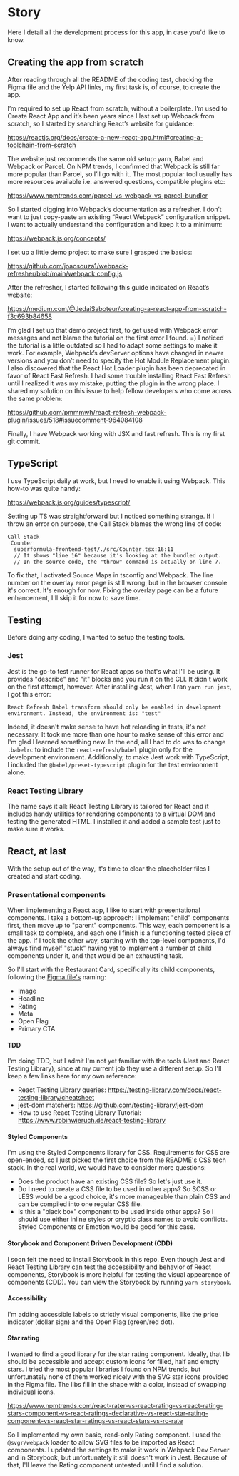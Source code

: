 # Story

Here I detail all the development process for this app, in case you'd like to know.

## Creating the app from scratch

After reading through all the README of the coding test, checking the Figma file and the Yelp API links, my first task is, of course, to create the app.

I’m required to set up React from scratch, without a boilerplate. I’m used to Create React App and it’s been years since I last set up Webpack from scratch, so I started by searching React’s website for guidance:

https://reactjs.org/docs/create-a-new-react-app.html#creating-a-toolchain-from-scratch

The website just recommends the same old setup: yarn, Babel and Webpack or Parcel. On NPM trends, I confirmed that Webpack is still far more popular than Parcel, so I’ll go with it. The most popular tool usually has more resources available i.e. answered questions, compatible plugins etc:

https://www.npmtrends.com/parcel-vs-webpack-vs-parcel-bundler

So I started digging into Webpack’s documentation as a refresher. I don’t want to just copy-paste an existing “React Webpack” configuration snippet. I want to actually understand the configuration and keep it to a minimum:

https://webpack.js.org/concepts/

I set up a little demo project to make sure I grasped the basics:

https://github.com/joaosouza1/webpack-refresher/blob/main/webpack.config.js

After the refresher, I started following this guide indicated on React’s website:

https://medium.com/@JedaiSaboteur/creating-a-react-app-from-scratch-f3c693b84658

I’m glad I set up that demo project first, to get used with Webpack error messages and not blame the tutorial on the first error I found. =) I noticed the tutorial is a little outdated so I had to adapt some settings to make it work. For example, Webpack’s devServer options have changed in newer versions and you don’t need to specify the Hot Module Replacement plugin. I also discovered that the React Hot Loader plugin has been deprecated in favor of React Fast Refresh. I had some trouble installing React Fast Refresh until I realized it was my mistake, putting the plugin in the wrong place. I shared my solution on this issue to help fellow developers who come across the same problem:

https://github.com/pmmmwh/react-refresh-webpack-plugin/issues/518#issuecomment-964084108

Finally, I have Webpack working with JSX and fast refresh. This is my first git commit.

## TypeScript

I use TypeScript daily at work, but I need to enable it using Webpack. This how-to was quite handy:

https://webpack.js.org/guides/typescript/

Setting up TS was straightforward but I noticed something strange. If I throw an error on purpose, the Call Stack blames the wrong line of code:

```
Call Stack
 Counter
  superformula-frontend-test/./src/Counter.tsx:16:11
  // It shows "line 16" because it's looking at the bundled output.
  // In the source code, the "throw" command is actually on line 7.
```

To fix that, I activated Source Maps in tsconfig and Webpack. The line number on the overlay error page is still wrong, but in the browser console it's correct. It's enough for now. Fixing the overlay page can be a future enhancement, I'll skip it for now to save time.

## Testing

Before doing any coding, I wanted to setup the testing tools.

### Jest

Jest is the go-to test runner for React apps so that's what I'll be using. It provides "describe" and "it" blocks and you run it on the CLI. It didn't work on the first attempt, however. After installing Jest, when I ran `yarn run jest`, I got this error:

```
React Refresh Babel transform should only be enabled in development environment. Instead, the environment is: "test"
```

Indeed, it doesn't make sense to have hot reloading in tests, it's not necessary. It took me more than one hour to make sense of this error and I'm glad I learned something new. In the end, all I had to do was to change `.babelrc` to include the `react-refresh/babel` plugin only for the development environment. Additionally, to make Jest work with TypeScript, I included the `@babel/preset-typescript` plugin for the test environment alone.

### React Testing Library

The name says it all: React Testing Library is tailored for React and it includes handy utilities for rendering components to a virtual DOM and testing the generated HTML. I installed it and added a sample test just to make sure it works.

## React, at last

With the setup out of the way, it's time to clear the placeholder files I created and start coding.

### Presentational components

When implementing a React app, I like to start with presentational components. I take a bottom-up approach: I implement "child" components first, then move up to "parent" components. This way, each component is a small task to complete, and each one I finish is a functioning tested piece of the app. If I took the other way, starting with the top-level components, I'd always find myself "stuck" having yet to implement a number of child components under it, and that would be an exhausting task.

So I'll start with the Restaurant Card, specifically its child components, following the [Figma file's](https://www.figma.com/file/4MqQhKPsnKetTud9tm6kDY/Superformula-FE-test-264388d?node-id=0%3A304) naming:

- Image
- Headline
- Rating
- Meta
- Open Flag
- Primary CTA

#### TDD

I'm doing TDD, but I admit I'm not yet familiar with the tools (Jest and React Testing Library), since at my current job they use a different setup. So I'll keep a few links here for my own reference:

- React Testing Library queries: https://testing-library.com/docs/react-testing-library/cheatsheet
- jest-dom matchers: https://github.com/testing-library/jest-dom
- How to use React Testing Library Tutorial: https://www.robinwieruch.de/react-testing-library

#### Styled Components

I'm using the Styled Components library for CSS. Requirements for CSS are open-ended, so I just picked the first choice from the README's CSS tech stack. In the real world, we would have to consider more questions:

- Does the product have an existing CSS file? So let's just use it.
- Do I need to create a CSS file to be used in other apps? So SCSS or LESS would be a good choice, it's more manageable than plain CSS and can be compiled into one regular CSS file.
- Is this a "black box" component to be used inside other apps? So I should use either inline styles or cryptic class names to avoid conflicts. Styled Components or Emotion would be good for this case.

#### Storybook and Component Driven Development (CDD)

I soon felt the need to install Storybook in this repo. Even though Jest and React Testing Library can test the accessibility and behavior of React components, Storybook is more helpful for testing the visual appearence of components (CDD). You can view the Storybook by running `yarn storybook`.

#### Accessibility

I'm adding accessible labels to strictly visual components, like the price indicator (dollar sign) and the Open Flag (green/red dot).

#### Star rating

I wanted to find a good library for the star rating component. Ideally, that lib should be accessible and accept custom icons for filled, half and empty stars. I tried the most popular libraries I found on NPM trends, but unfortunately none of them worked nicely with the SVG star icons provided in the Figma file. The libs fill in the shape with a color, instead of swapping individual icons.

https://www.npmtrends.com/react-rater-vs-react-rating-vs-react-rating-stars-component-vs-react-ratings-declarative-vs-react-star-rating-component-vs-react-star-ratings-vs-react-stars-vs-rc-rate

So I implemented my own basic, read-only Rating component. I used the `@svgr/webpack` loader to allow SVG files to be imported as React components. I updated the settings to make it work in Webpack Dev Server and in Storybook, but unfortunately it still doesn't work in Jest. Because of that, I'll leave the Rating component untested until I find a solution.
